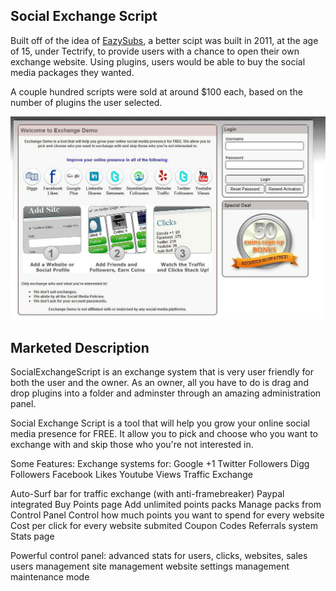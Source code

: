 ## Social Exchange Script

Built off of the idea of [EazySubs](https://github.com/danielheyman/EazySubs), a better scipt was built in 2011, at the age of 15, under Tectrify, to provide users with a chance to open their own exchange website. Using plugins, users would be able to buy the social media packages they wanted.

A couple hundred scripts were sold at around $100 each, based on the number of plugins the user selected.

![Preview](preview.jpg)

## Marketed Description

SocialExchangeScript is an exchange system that is very user friendly for both the user and the owner. As an owner, all you have to do is drag and drop plugins into a folder and adminster through an amazing administration panel. 

Social Exchange Script is a tool that will help you grow your online social media presence for FREE. It allow you to pick and choose who you want to exchange with and skip those who you're not interested in. 

Some Features: 
Exchange systems for: 
Google +1 
Twitter Followers 
Digg Followers 
Facebook Likes 
Youtube Views 
Traffic Exchange 

Auto-Surf bar for traffic exchange (with anti-framebreaker) 
Paypal integrated 
Buy Points page 
Add unlimited points packs 
Manage packs from Control Panel 
Control how much points you want to spend for every website 
Cost per click for every website submited 
Coupon Codes 
Referrals system 
Stats page 

Powerful control panel: 
advanced stats for users, clicks, websites, sales 
users management 
site management 
website settings management 
maintenance mode 